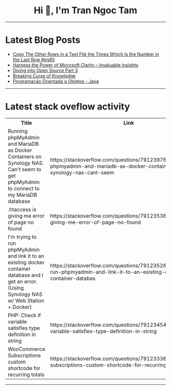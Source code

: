 <h1 align="center">Hi 👋, I'm Tran Ngoc Tam</h1>

---

# Latest Blog Posts 
<!-- BLOG-POST-LIST:START -->
- [Copy The Other Rows in a Text File the Times Which Is the Number in the Last Row #eg65](https://dev.to/esproc_spl/copy-the-other-rows-in-a-text-file-the-times-which-is-the-number-in-the-last-row-eg65-4hf0)
- [Harness the Power of Microsoft Clarity – Invaluable Insights](https://dev.to/winsides/harness-the-power-of-microsoft-clarity-invaluable-insights-3noo)
- [Diving into Open Source Part 3](https://dev.to/ajogseneca/diving-into-open-source-part-3-nl9)
- [Breaking Curse of Knowledge](https://dev.to/rickvian/breaking-curse-of-knowledge-af4)
- [Programação Orientada a Objetos - Java](https://dev.to/felipe_bs07/programacao-orientada-a-objetos-java-1kfa)
<!-- BLOG-POST-LIST:END -->

---

# Latest stack oveflow activity
<table>
  <tr><th>Title</th><th>Link</th></tr>
  <!-- STACKOVERFLOW:START --><tr><td>Running phpMyAdmin and MariaDB as Docker Containers on Synology NAS. Can&#39;t seem to get phpMyAdmin to connect to my MariaDB database</td><td>https://stackoverflow.com/questions/79123976/running-phpmyadmin-and-mariadb-as-docker-containers-on-synology-nas-cant-seem</td></tr><tr><td>.htaccess is giving me error of page no found</td><td>https://stackoverflow.com/questions/79123536/htaccess-is-giving-me-error-of-page-no-found</td></tr><tr><td>I&#39;m trying to run phpMyAdmin and link it to an existing docker container database and I get an error. &lpar;Using Synology NAS w/ Web Station + Docker&rpar;</td><td>https://stackoverflow.com/questions/79123526/im-trying-to-run-phpmyadmin-and-link-it-to-an-existing-docker-container-databas</td></tr><tr><td>PHP: Check if variable satisfies type definition in string</td><td>https://stackoverflow.com/questions/79123454/php-check-if-variable-satisfies-type-definition-in-string</td></tr><tr><td>WooCommerce Subscriptions custom shortcode for recurring totals</td><td>https://stackoverflow.com/questions/79123336/woocommerce-subscriptions-custom-shortcode-for-recurring-totals</td></tr><!-- STACKOVERFLOW:END -->
</table>

---


